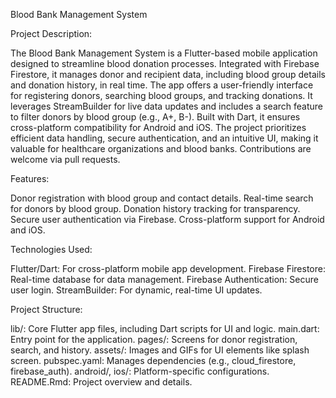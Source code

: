 Blood Bank Management System

Project Description: 

The Blood Bank Management System is a Flutter-based mobile application designed to streamline blood donation processes. Integrated with Firebase Firestore, it manages donor and recipient data, including blood group details and donation history, in real time. The app offers a user-friendly interface for registering donors, searching blood groups, and tracking donations. It leverages StreamBuilder for live data updates and includes a search feature to filter donors by blood group (e.g., A+, B-). Built with Dart, it ensures cross-platform compatibility for Android and iOS. The project prioritizes efficient data handling, secure authentication, and an intuitive UI, making it valuable for healthcare organizations and blood banks. Contributions are welcome via pull requests.



Features:

Donor registration with blood group and contact details.
Real-time search for donors by blood group.
Donation history tracking for transparency.
Secure user authentication via Firebase.
Cross-platform support for Android and iOS.



Technologies Used:

Flutter/Dart: For cross-platform mobile app development.
Firebase Firestore: Real-time database for data management.
Firebase Authentication: Secure user login.
StreamBuilder: For dynamic, real-time UI updates.



Project Structure:

lib/: Core Flutter app files, including Dart scripts for UI and logic.
main.dart: Entry point for the application.
pages/: Screens for donor registration, search, and history.
assets/: Images and GIFs for UI elements like splash screen.
pubspec.yaml: Manages dependencies (e.g., cloud_firestore, firebase_auth).
android/, ios/: Platform-specific configurations.
README.Rmd: Project overview and details.
